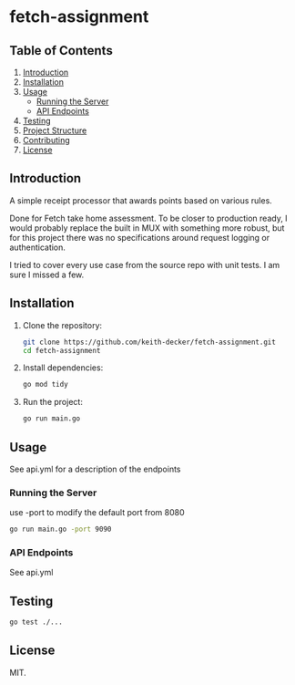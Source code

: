 # fetch-assignment

## Table of Contents
1. [Introduction](#introduction)
2. [Installation](#installation)
3. [Usage](#usage)
    - [Running the Server](#running-the-server)
    - [API Endpoints](#api-endpoints)
4. [Testing](#testing)
5. [Project Structure](#project-structure)
6. [Contributing](#contributing)
7. [License](#license)

## Introduction
A simple receipt processor that awards points based on various rules.

Done for Fetch take home assessment. To be closer to production ready, I would probably replace the built in MUX with something more robust, but for this project there was no specifications around request logging or authentication.

I tried to cover every use case from the source repo with unit tests. I am sure I missed a few. 

## Installation
1. Clone the repository:
    ```sh
    git clone https://github.com/keith-decker/fetch-assignment.git
    cd fetch-assignment
    ```
2. Install dependencies:
    ```sh
    go mod tidy
    ```
3. Run the project: 
    ```sh
    go run main.go
    ```

## Usage
See api.yml for a description of the endpoints

### Running the Server
use -port to modify the default port from 8080
```sh
go run main.go -port 9090
```

### API Endpoints
See api.yml

## Testing
```sh
go test ./...
```

## License
MIT. 
